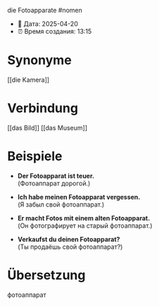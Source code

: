 die Fotoapparate
#nomen
- 📍 Дата: 2025-04-20
- ⏰ Время создания: 13:15
# Synonyme
[[die Kamera]]
# Verbindung 
[[das Bild]]
[[das Museum]]
# Beispiele
- **Der Fotoapparat ist teuer.**  
    (Фотоаппарат дорогой.)
    
- **Ich habe meinen Fotoapparat vergessen.**  
    (Я забыл свой фотоаппарат.)
    
- **Er macht Fotos mit einem alten Fotoapparat.**  
    (Он фотографирует на старый фотоаппарат.)
    
- **Verkaufst du deinen Fotoapparat?**  
    (Ты продаёшь свой фотоаппарат?)
# Übersetzung
фотоаппарат